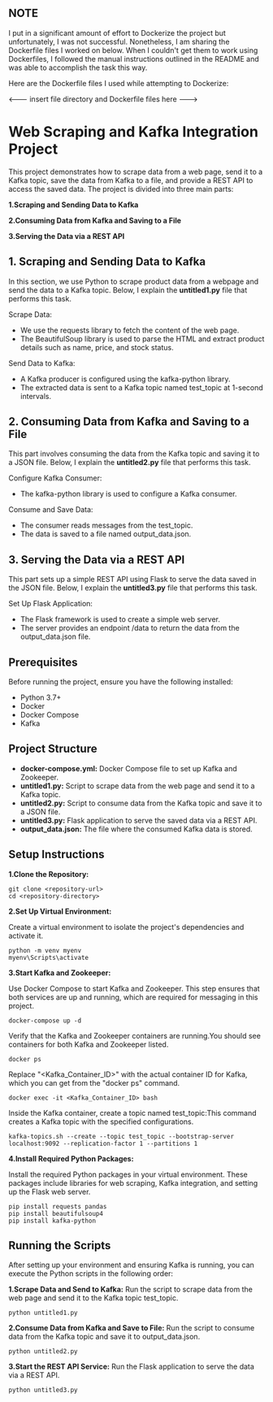 ## NOTE

I put in a significant amount of effort to Dockerize the project but unfortunately, I was not successful. Nonetheless, I am sharing the Dockerfile files I worked on below. When I couldn't get them to work using Dockerfiles, I followed the manual instructions outlined in the README and was able to accomplish the task this way.

Here are the Dockerfile files I used while attempting to Dockerize:

<--- insert file directory and Dockerfile files here --->

# Web Scraping and Kafka Integration Project

This project demonstrates how to scrape data from a web page, send it to a Kafka topic, save the data from Kafka to a file, and provide a REST API to access the saved data. The project is divided into three main parts:

**1.Scraping and Sending Data to Kafka**

**2.Consuming Data from Kafka and Saving to a File**

**3.Serving the Data via a REST API**

## 1. Scraping and Sending Data to Kafka
In this section, we use Python to scrape product data from a webpage and send the data to a Kafka topic. Below, I explain the **untitled1.py** file that performs this task.

Scrape Data:

- We use the requests library to fetch the content of the web page.
- The BeautifulSoup library is used to parse the HTML and extract product details such as name, price, and stock status.

Send Data to Kafka:

- A Kafka producer is configured using the kafka-python library.
- The extracted data is sent to a Kafka topic named test_topic at 1-second intervals.

## 2. Consuming Data from Kafka and Saving to a File
This part involves consuming the data from the Kafka topic and saving it to a JSON file. Below, I explain the **untitled2.py** file that performs this task.

Configure Kafka Consumer:

- The kafka-python library is used to configure a Kafka consumer.

Consume and Save Data:

- The consumer reads messages from the test_topic.
- The data is saved to a file named output_data.json.

## 3. Serving the Data via a REST API
This part sets up a simple REST API using Flask to serve the data saved in the JSON file. Below, I explain the **untitled3.py** file that performs this task.

Set Up Flask Application:

- The Flask framework is used to create a simple web server.
- The server provides an endpoint /data to return the data from the output_data.json file.


## Prerequisites
Before running the project, ensure you have the following installed:

- Python 3.7+
- Docker
- Docker Compose
- Kafka

## Project Structure
- **docker-compose.yml:** Docker Compose file to set up Kafka and Zookeeper.
- **untitled1.py:** Script to scrape data from the web page and send it to a Kafka topic.
- **untitled2.py:** Script to consume data from the Kafka topic and save it to a JSON file.
- **untitled3.py:** Flask application to serve the saved data via a REST API.
- **output_data.json:** The file where the consumed Kafka data is stored.

## Setup Instructions
**1.Clone the Repository:**
```
git clone <repository-url>
cd <repository-directory>
```

**2.Set Up Virtual Environment:**

Create a virtual environment to isolate the project's dependencies and activate it.
```
python -m venv myenv
myenv\Scripts\activate
```

**3.Start Kafka and Zookeeper:**

Use Docker Compose to start Kafka and Zookeeper. This step ensures that both services are up and running, which are required for messaging in this project.
```
docker-compose up -d
```
Verify that the Kafka and Zookeeper containers are running.You should see containers for both Kafka and Zookeeper listed.
```
docker ps
```
Replace "<Kafka_Container_ID>" with the actual container ID for Kafka, which you can get from the "docker ps" command.
```
docker exec -it <Kafka_Container_ID> bash
```
Inside the Kafka container, create a topic named test_topic:This command creates a Kafka topic with the specified configurations.
```
kafka-topics.sh --create --topic test_topic --bootstrap-server localhost:9092 --replication-factor 1 --partitions 1
```

**4.Install Required Python Packages:**

Install the required Python packages in your virtual environment. These packages include libraries for web scraping, Kafka integration, and setting up the Flask web server.
```
pip install requests pandas
pip install beautifulsoup4
pip install kafka-python
```

## Running the Scripts

After setting up your environment and ensuring Kafka is running, you can execute the Python scripts in the following order:

**1.Scrape Data and Send to Kafka:**
Run the script to scrape data from the web page and send it to the Kafka topic test_topic.
```
python untitled1.py
```

**2.Consume Data from Kafka and Save to File:**
Run the script to consume data from the Kafka topic and save it to output_data.json.
```
python untitled2.py
```

**3.Start the REST API Service:**
Run the Flask application to serve the data via a REST API.
```
python untitled3.py
```


